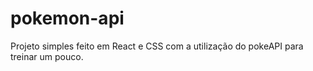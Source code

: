 # pokemon-api
Projeto simples feito em React e CSS com a utilização do pokeAPI para treinar um pouco.
